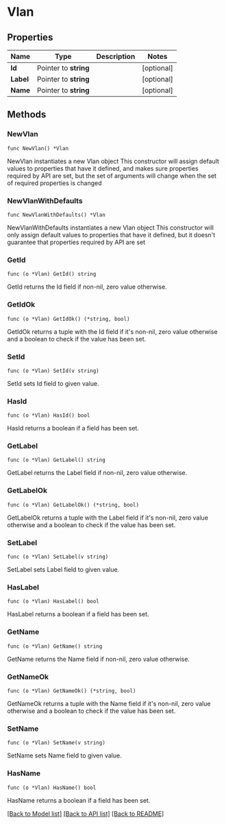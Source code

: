 # Vlan

## Properties

Name | Type | Description | Notes
------------ | ------------- | ------------- | -------------
**Id** | Pointer to **string** |  | [optional] 
**Label** | Pointer to **string** |  | [optional] 
**Name** | Pointer to **string** |  | [optional] 

## Methods

### NewVlan

`func NewVlan() *Vlan`

NewVlan instantiates a new Vlan object
This constructor will assign default values to properties that have it defined,
and makes sure properties required by API are set, but the set of arguments
will change when the set of required properties is changed

### NewVlanWithDefaults

`func NewVlanWithDefaults() *Vlan`

NewVlanWithDefaults instantiates a new Vlan object
This constructor will only assign default values to properties that have it defined,
but it doesn't guarantee that properties required by API are set

### GetId

`func (o *Vlan) GetId() string`

GetId returns the Id field if non-nil, zero value otherwise.

### GetIdOk

`func (o *Vlan) GetIdOk() (*string, bool)`

GetIdOk returns a tuple with the Id field if it's non-nil, zero value otherwise
and a boolean to check if the value has been set.

### SetId

`func (o *Vlan) SetId(v string)`

SetId sets Id field to given value.

### HasId

`func (o *Vlan) HasId() bool`

HasId returns a boolean if a field has been set.

### GetLabel

`func (o *Vlan) GetLabel() string`

GetLabel returns the Label field if non-nil, zero value otherwise.

### GetLabelOk

`func (o *Vlan) GetLabelOk() (*string, bool)`

GetLabelOk returns a tuple with the Label field if it's non-nil, zero value otherwise
and a boolean to check if the value has been set.

### SetLabel

`func (o *Vlan) SetLabel(v string)`

SetLabel sets Label field to given value.

### HasLabel

`func (o *Vlan) HasLabel() bool`

HasLabel returns a boolean if a field has been set.

### GetName

`func (o *Vlan) GetName() string`

GetName returns the Name field if non-nil, zero value otherwise.

### GetNameOk

`func (o *Vlan) GetNameOk() (*string, bool)`

GetNameOk returns a tuple with the Name field if it's non-nil, zero value otherwise
and a boolean to check if the value has been set.

### SetName

`func (o *Vlan) SetName(v string)`

SetName sets Name field to given value.

### HasName

`func (o *Vlan) HasName() bool`

HasName returns a boolean if a field has been set.


[[Back to Model list]](../README.md#documentation-for-models) [[Back to API list]](../README.md#documentation-for-api-endpoints) [[Back to README]](../README.md)


